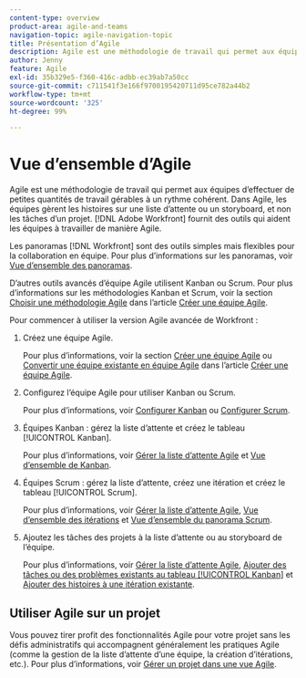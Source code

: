 ```yaml
---
content-type: overview
product-area: agile-and-teams
navigation-topic: agile-navigation-topic
title: Présentation d’Agile
description: Agile est une méthodologie de travail qui permet aux équipes d’effectuer de petites quantités de travail gérables à un rythme cohérent. Dans Agile, les équipes gèrent les histoires sur une liste d’attente ou un storyboard, et non les tâches d’un projet. [!DNL Adobe Workfront]  fournit des outils qui aident les équipes à travailler de manière Agile.
author: Jenny
feature: Agile
exl-id: 35b329e5-f360-416c-adbb-ec39ab7a50cc
source-git-commit: c711541f3e166f9700195420711d95ce782a44b2
workflow-type: tm+mt
source-wordcount: '325'
ht-degree: 99%

---
```


# Vue d’ensemble d’Agile

Agile est une méthodologie de travail qui permet aux équipes d’effectuer de petites quantités de travail gérables à un rythme cohérent. Dans Agile, les équipes gèrent les histoires sur une liste d’attente ou un storyboard, et non les tâches d’un projet. [!DNL Adobe Workfront] fournit des outils qui aident les équipes à travailler de manière Agile.

Les panoramas [!DNL Workfront] sont des outils simples mais flexibles pour la collaboration en équipe. Pour plus d’informations sur les panoramas, voir [Vue d’ensemble des panoramas](../agile/boards-overview.md).

D’autres outils avancés d’équipe Agile utilisent Kanban ou Scrum. Pour plus d’informations sur les méthodologies Kanban et Scrum, voir la section [Choisir une méthodologie Agile](../agile/get-started-with-agile-in-workfront/create-an-agile-team.md#deciding) dans l’article [Créer une équipe Agile](../agile/get-started-with-agile-in-workfront/create-an-agile-team.md).

Pour commencer à utiliser la version Agile avancée de Workfront :

1. Créez une équipe Agile.

   Pour plus d’informations, voir la section [Créer une équipe Agile](../agile/get-started-with-agile-in-workfront/create-an-agile-team.md/#create-an-agile-team-1) ou [Convertir une équipe existante en équipe Agile](../agile/get-started-with-agile-in-workfront/create-an-agile-team.md#converting-an-existing-team-into-an-agaile-team) dans l’article [Créer une équipe Agile](../agile/get-started-with-agile-in-workfront/create-an-agile-team.md).

1. Configurez l’équipe Agile pour utiliser Kanban ou Scrum.

   Pour plus d’informations, voir [Configurer Kanban](../agile/get-started-with-agile-in-workfront/configure-kanban.md) ou [Configurer Scrum](../agile/get-started-with-agile-in-workfront/configure-scrum.md).

1. Équipes Kanban : gérez la liste d’attente et créez le tableau [!UICONTROL Kanban].

   Pour plus d’informations, voir [Gérer la liste d’attente Agile](../agile/work-in-an-agile-environment/manage-the-agile-backlog.md) et [Vue d’ensemble de Kanban](../agile/use-kanban-in-an-agile-team/kanban-overview.md).

1. Équipes Scrum : gérez la liste d’attente, créez une itération et créez le tableau [!UICONTROL Scrum].

   Pour plus d’informations, voir [Gérer la liste d’attente Agile](../agile/work-in-an-agile-environment/manage-the-agile-backlog.md), [Vue d’ensemble des itérations](../agile/use-scrum-in-an-agile-team/iterations/iterations-overview.md) et [Vue d’ensemble du panorama Scrum](../agile/use-scrum-in-an-agile-team/scrum-board/scrum-board-overview.md).

1. Ajoutez les tâches des projets à la liste d’attente ou au storyboard de l’équipe.

   Pour plus d’informations, voir [Gérer la liste d’attente Agile](../agile/work-in-an-agile-environment/manage-the-agile-backlog.md), [Ajouter des tâches ou des problèmes existants au tableau [!UICONTROL Kanban]](../agile/use-kanban-in-an-agile-team/add-existing-tasks-or-issues-to-the-kanban-board.md) et [Ajouter des histoires à une itération existante](../agile/use-scrum-in-an-agile-team/iterations/add-stories-to-existing-iteration.md).

## Utiliser Agile sur un projet

Vous pouvez tirer profit des fonctionnalités Agile pour votre projet sans les défis administratifs qui accompagnent généralement les pratiques Agile (comme la gestion de la liste d’attente d’une équipe, la création d’itérations, etc.). Pour plus d’informations, voir [Gérer un projet dans une vue Agile](/help/quicksilver/manage-work/projects/manage-projects/manage-projects-in-agile-view.md).
